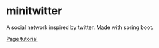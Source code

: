 # minitwitter
A social network inspired by twitter.
Made with spring boot.

[Page tutorial](https://arthurjordao.github.io/minitwitter/)
